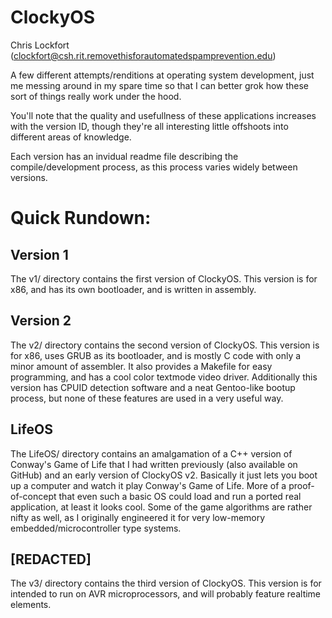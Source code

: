 ClockyOS
========

Chris Lockfort (clockfort@csh.rit.removethisforautomatedspamprevention.edu)


A few different attempts/renditions at operating system development, just me messing around in my spare time so that I can better grok how these sort of things really work under the hood.

You'll note that the quality and usefullness of these applications increases with the version ID, though they're all interesting little offshoots into different areas of knowledge.

Each version has an invidual readme file describing the compile/development process, as this process varies widely between versions.

Quick Rundown:
==============

## Version 1 ##
The v1/ directory contains the first version of ClockyOS.
This version is for x86, and has its own bootloader, and is written in assembly.

## Version 2 ##
The v2/ directory contains the second version of ClockyOS.
This version is for x86, uses GRUB as its bootloader, and is mostly C code with only a minor amount of assembler. It also provides a Makefile for easy programming, and has a cool color textmode video driver. Additionally this version has CPUID detection software and a neat Gentoo-like bootup process, but none of these features are used in a very useful way.

## LifeOS ##
The LifeOS/ directory contains an amalgamation of a C++ version of Conway's Game of Life that I had written previously (also available on GitHub) and an early version of ClockyOS v2. Basically it just lets you boot up a computer and watch it play Conway's Game of Life. More of a proof-of-concept that even such a basic OS could load and run a ported real application, at least it looks cool. Some of the game algorithms are rather nifty as well, as I originally engineered it for very low-memory embedded/microcontroller type systems.

## [REDACTED] ##
The v3/ directory contains the third version of ClockyOS.
This version is for intended to run on AVR microprocessors, and will probably feature realtime elements.

